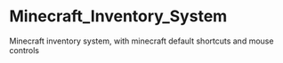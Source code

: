 # Minecraft_Inventory_System
Minecraft inventory system, with minecraft default shortcuts and mouse controls
